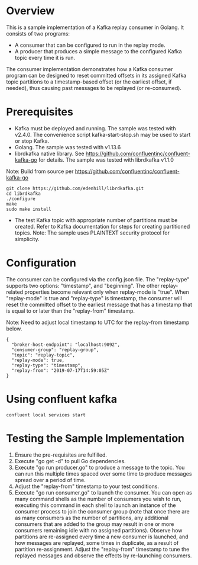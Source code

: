 
# Overview #
This is a sample implementation of a Kafka replay consumer in Golang. It consists of two programs:
* A consumer that can be configured to run in the replay mode.
* A producer that produces a simple message to the configured Kafka topic every time it is run.

The consumer implementation demonstrates how a Kafka consumer program can be designed to reset committed offsets in its assigned Kafka topic partitions to a timestamp-based
offset (or the earliest offset, if needed), thus causing past messages to be replayed (or re-consumed).

# Prerequisites #
* Kafka must be deployed and running. The sample was tested with v2.4.0. The convenience script kafka-start-stop.sh may be used to start or stop Kafka.
* Golang. The sample was tested with v1.13.6
* librdkafka native library. See https://github.com/confluentinc/confluent-kafka-go for details. The sample was tested with librdkafka v1.1.0
  
Note:  Build from source per https://github.com/confluentinc/confluent-kafka-go
```
git clone https://github.com/edenhill/librdkafka.git
cd librdkafka
./configure
make
sudo make install
```

* The test Kafka topic with appropriate number of partitions must be created. Refer to Kafka documentation for steps for creating partitioned topics. Note: The sample uses PLAINTEXT security
protocol for simplicity.

# Configuration #
The consumer can be configured via the config.json file. The "replay-type" supports two options: "timestamp", and "beginning". The other
replay-related properties become relevant only when replay-mode is "true". When "replay-mode" is true and "replay-type" is timestamp, the consumer will reset the committed offset
to the earliest message that has a timestamp that is equal to or later than the "replay-from" timestamp.  

Note:  Need to adjust local timestamp to UTC for the replay-from timestamp below. 
```
{
  "broker-host-endpoint": "localhost:9092",
  "consumer-group": "replay-group",
  "topic": "replay-topic",
  "replay-mode": true,
  "replay-type": "timestamp",
  "replay-from": "2019-07-17T14:59:05Z"
}
```
# Using confluent kafka
```
confluent local services start
```

# Testing the Sample Implementation #
1. Ensure the pre-requisites are fulfilled.
2. Execute "go get -d" to pull Go dependencies.
3. Execute "go run producer.go" to produce a message to the topic. You can run this multiple times spaced over some time to produce messages spread over a period of time.
4. Adjust the "replay-from" timestamp to your test conditions.
5. Execute "go run consumer.go" to launch the consumer. You can open as many command shells as the number of consumers you wish to run, executing this command in each 
shell to launch an instance of the consumer process to join the consumer group (note that once there are as many consumers as the number of partitions, any additional consumers that are added to the group may result in one or more consumers remaining idle with no assigned partitions). Observe how partitions are re-assigned every time a new consumer is launched, and how messages are replayed, some times in duplicate, as a result of partition re-assignment. Adjust the
"replay-from" timestamp to tune the replayed messages and observe the effects by re-launching consumers.

